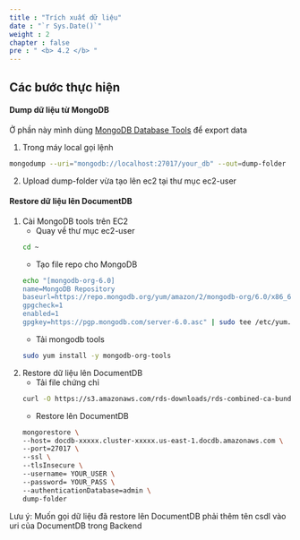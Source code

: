 ```yaml
---
title : "Trích xuất dữ liệu"
date : "`r Sys.Date()`"
weight : 2
chapter : false
pre : " <b> 4.2 </b> "
---
```


## Các bước thực hiện

#### Dump dữ liệu từ MongoDB
Ở phần này mình dùng [MongoDB Database Tools](https://www.mongodb.com/try/download/database-tools) để export data
1. Trong máy local gọi lệnh
```bash
mongodump --uri="mongodb://localhost:27017/your_db" --out=dump-folder
```
2. Upload dump-folder vừa tạo lên ec2 tại thư mục ec2-user

#### Restore dữ liệu lên DocumentDB
1. Cài MongoDB tools trên EC2
   - Quay về thư mục ec2-user 
   ```bash
   cd ~
   ```
   - Tạo file repo cho MongoDB  
   ```bash
   echo "[mongodb-org-6.0]  
   name=MongoDB Repository  
   baseurl=https://repo.mongodb.org/yum/amazon/2/mongodb-org/6.0/x86_64/  
   gpgcheck=1  
   enabled=1  
   gpgkey=https://pgp.mongodb.com/server-6.0.asc" | sudo tee /etc/yum.repos.d/mongodb-org-6.0.repo
   ```  
   - Tải mongodb tools 
   ```bash
   sudo yum install -y mongodb-org-tools
   ```
2. Restore dữ liệu lên DocumentDB
   - Tải file chứng chỉ 
   ```bash
   curl -O https://s3.amazonaws.com/rds-downloads/rds-combined-ca-bundle.pem
   ```
   - Restore lên DocumentDB
   ```bash
   mongorestore \
   --host= docdb-xxxxx.cluster-xxxxx.us-east-1.docdb.amazonaws.com \
   --port=27017 \
   --ssl \
   --tlsInsecure \
   --username= YOUR_USER \
   --password= YOUR_PASS \
   --authenticationDatabase=admin \
   dump-folder
   ```
Lưu ý: Muốn gọi dữ liệu đã restore lên DocumentDB phải thêm tên csdl vào uri của DocumentDB trong Backend